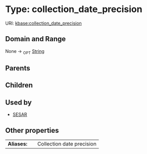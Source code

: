 
# Type: collection_date_precision




URI: [kbase:collection_date_precision](http://kbase.us/collection_date_precision)


## Domain and Range

None ->  <sub>OPT</sub> [String](types/String.md)

## Parents


## Children


## Used by

 * [SESAR](SESAR.md)

## Other properties

|  |  |  |
| --- | --- | --- |
| **Aliases:** | | Collection date precision |

